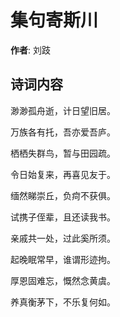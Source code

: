 # 集句寄斯川

**作者**: 刘跂

## 诗词内容

渺渺孤舟逝，计日望旧居。

万族各有托，吾亦爱吾庐。

栖栖失群鸟，暂与田园疏。

令日始复来，再喜见友于。

缅然睇崇丘，负疴不获俱。

试携子侄辈，且还读我书。

亲戚共一处，过此奚所须。

起晚眠常早，谁谓形迹拘。

厚恩固难忘，慨然念黄虞。

养真衡茅下，不乐复何如。


